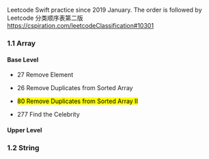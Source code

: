 Leetcode Swift practice since 2019 January.
The order is followed by Leetcode 分类顺序表第二版
https://cspiration.com/leetcodeClassification#10301

### 1.1 Array
#### Base Level
  * 27 Remove Element

  * 26 Remove Duplicates from Sorted Array

  * <mark>80 Remove Duplicates from Sorted Array II</mark>

  * 277 Find the Celebrity

#### Upper Level



### 1.2 String
